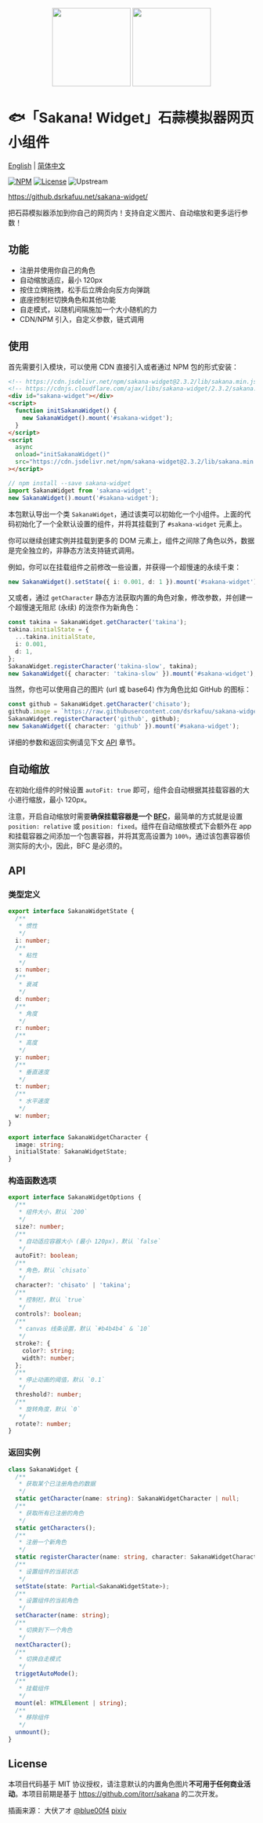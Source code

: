 <p align="center">
<img src="https://raw.githubusercontent.com/dsrkafuu/sakana-widget/main/src/characters/chisato.png" height="160px">
<img src="https://raw.githubusercontent.com/dsrkafuu/sakana-widget/main/src/characters/takina.png" height="160px">
</p>

# 🐟「Sakana! Widget」石蒜模拟器网页小组件

[English](https://github.com/dsrkafuu/sakana-widget/blob/main/README.md) | [简体中文](https://github.com/dsrkafuu/sakana-widget/blob/main/README.zh.md)

[![NPM](https://img.shields.io/npm/v/sakana-widget)](https://www.npmjs.com/package/sakana-widget)
[![License](https://img.shields.io/github/license/dsrkafuu/sakana-widget)](https://github.com/dsrkafuu/sakana-widget/blob/main/LICENSE)
![Upstream](https://img.shields.io/badge/upstream-4931309-blue)

<https://github.dsrkafuu.net/sakana-widget/>

把石蒜模拟器添加到你自己的网页内！支持自定义图片、自动缩放和更多运行参数！

## 功能

- 注册并使用你自己的角色
- 自动缩放适应，最小 120px
- 按住立牌拖拽，松手后立牌会向反方向弹跳
- 底座控制栏切换角色和其他功能
- 自走模式，以随机间隔施加一个大小随机的力
- CDN/NPM 引入，自定义参数，链式调用

## 使用

首先需要引入模块，可以使用 CDN 直接引入或者通过 NPM 包的形式安装：

```html
<!-- https://cdn.jsdelivr.net/npm/sakana-widget@2.3.2/lib/sakana.min.js -->
<!-- https://cdnjs.cloudflare.com/ajax/libs/sakana-widget/2.3.2/sakana.min.js -->
<div id="sakana-widget"></div>
<script>
  function initSakanaWidget() {
    new SakanaWidget().mount('#sakana-widget');
  }
</script>
<script
  async
  onload="initSakanaWidget()"
  src="https://cdn.jsdelivr.net/npm/sakana-widget@2.3.2/lib/sakana.min.js"
></script>
```

```ts
// npm install --save sakana-widget
import SakanaWidget from 'sakana-widget';
new SakanaWidget().mount('#sakana-widget');
```

本包默认导出一个类 `SakanaWidget`，通过该类可以初始化一个小组件。上面的代码初始化了一个全默认设置的组件，并将其挂载到了 `#sakana-widget` 元素上。

你可以继续创建实例并挂载到更多的 DOM 元素上，组件之间除了角色以外，数据是完全独立的，非静态方法支持链式调用。

例如，你可以在挂载组件之前修改一些设置，并获得一个超慢速的永续千束：

```ts
new SakanaWidget().setState({ i: 0.001, d: 1 }).mount('#sakana-widget');
```

又或者，通过 `getCharacter` 静态方法获取内置的角色对象，修改参数，并创建一个超慢速无阻尼 (永续) 的泷奈作为新角色：

```ts
const takina = SakanaWidget.getCharacter('takina');
takina.initialState = {
  ...takina.initialState,
  i: 0.001,
  d: 1,
};
SakanaWidget.registerCharacter('takina-slow', takina);
new SakanaWidget({ character: 'takina-slow' }).mount('#sakana-widget');
```

当然，你也可以使用自己的图片 (url 或 base64) 作为角色比如 GitHub 的图标：

```ts
const github = SakanaWidget.getCharacter('chisato');
github.image = `https://raw.githubusercontent.com/dsrkafuu/sakana-widget/main/public/github.png`;
SakanaWidget.registerCharacter('github', github);
new SakanaWidget({ character: 'github' }).mount('#sakana-widget');
```

详细的参数和返回实例请见下文 [API](#api) 章节。

## 自动缩放

在初始化组件的时候设置 `autoFit: true` 即可，组件会自动根据其挂载容器的大小进行缩放，最小 120px。

注意，开启自动缩放时需要**确保挂载容器是一个 [BFC](https://developer.mozilla.org/docs/Web/Guide/CSS/Block_formatting_context)**，最简单的方式就是设置 `position: relative` 或 `position: fixed`。组件在自动缩放模式下会额外在 app 和挂载容器之间添加一个包裹容器，并将其宽高设置为 `100%`，通过该包裹容器侦测实际的大小，因此，BFC 是必须的。

## API

### 类型定义

```ts
export interface SakanaWidgetState {
  /**
   * 惯性
   */
  i: number;
  /**
   * 粘性
   */
  s: number;
  /**
   * 衰减
   */
  d: number;
  /**
   * 角度
   */
  r: number;
  /**
   * 高度
   */
  y: number;
  /**
   * 垂直速度
   */
  t: number;
  /**
   * 水平速度
   */
  w: number;
}

export interface SakanaWidgetCharacter {
  image: string;
  initialState: SakanaWidgetState;
}
```

### 构造函数选项

```ts
export interface SakanaWidgetOptions {
  /**
   * 组件大小，默认 `200`
   */
  size?: number;
  /**
   * 自动适应容器大小 (最小 120px)，默认 `false`
   */
  autoFit?: boolean;
  /**
   * 角色，默认 `chisato`
   */
  character?: 'chisato' | 'takina';
  /**
   * 控制栏，默认 `true`
   */
  controls?: boolean;
  /**
   * canvas 线条设置，默认 `#b4b4b4` & `10`
   */
  stroke?: {
    color?: string;
    width?: number;
  };
  /**
   * 停止动画的阈值，默认 `0.1`
   */
  threshold?: number;
  /**
   * 旋转角度，默认 `0`
   */
  rotate?: number;
}
```

### 返回实例

```ts
class SakanaWidget {
  /**
   * 获取某个已注册角色的数据
   */
  static getCharacter(name: string): SakanaWidgetCharacter | null;
  /**
   * 获取所有已注册的角色
   */
  static getCharacters();
  /**
   * 注册一个新角色
   */
  static registerCharacter(name: string, character: SakanaWidgetCharacter);
  /**
   * 设置组件的当前状态
   */
  setState(state: Partial<SakanaWidgetState>);
  /**
   * 设置组件的当前角色
   */
  setCharacter(name: string);
  /**
   * 切换到下一个角色
   */
  nextCharacter();
  /**
   * 切换自走模式
   */
  triggetAutoMode();
  /**
   * 挂载组件
   */
  mount(el: HTMLElement | string);
  /**
   * 移除组件
   */
  unmount();
}
```

## License

本项目代码基于 MIT 协议授权，请注意默认的内置角色图片**不可用于任何商业活动**。本项目前期是基于 https://github.com/itorr/sakana 的二次开发。

插画来源： 大伏アオ [@blue00f4](https://twitter.com/blue00f4) [pixiv](https://pixiv.me/aoiroblue1340)
